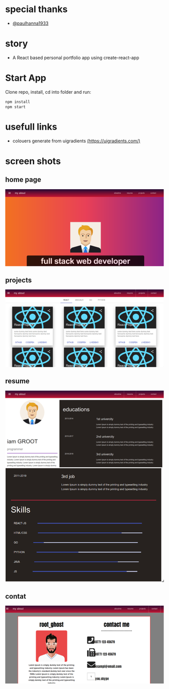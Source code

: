 # special thanks 
* [@paulhanna1933](https://github.com/paulhanna1933)

# story 
* A React based personal portfolio app using create-react-app

# Start App
Clone repo, install, cd into folder and run:

```
npm install
npm start
```
# usefull links
* colouers generate from uigradients [(https://uigradients.com/)](https://uigradients.com/)


# screen shots 
## home page
![Home](/screenshots/home.png)

## projects 
![projects](/screenshots/project.png)

## resume 
![res1](/screenshots/res1.png)
![res2](/screenshots/res2.png)

## contat 
![contact](/screenshots/contact.png)
